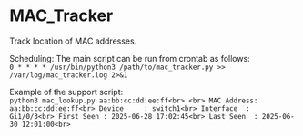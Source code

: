 # MAC_Tracker
Track location of MAC addresses.

Scheduling:
The main script can be run from crontab as follows:<br>
`0 * * * * /usr/bin/python3 /path/to/mac_tracker.py >> /var/log/mac_tracker.log 2>&1`

Example of the support script:<br>
`python3 mac_lookup.py aa:bb:cc:dd:ee:ff<br>
<br>
MAC Address: aa:bb:cc:dd:ee:ff<br>
Device     : switch1<br>
Interface  : Gi1/0/3<br>
First Seen : 2025-06-28 17:02:45<br>
Last Seen  : 2025-06-30 12:01:00<br>`
